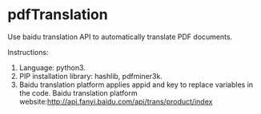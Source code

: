 # pdfTranslation
Use baidu translation API to automatically translate PDF documents.

Instructions:
1. Language: python3.
2. PIP installation library: hashlib, pdfminer3k.
3. Baidu translation platform applies appid and key to replace variables in the code.
Baidu translation platform website:http://api.fanyi.baidu.com/api/trans/product/index
